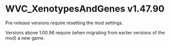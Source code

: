 # WVC_XenotypesAndGenes v1.47.90
 
Pre-release versions require resetting the mod settings.

Versions above 1.00.96 require (when migrating from earlier versions of the mod) a new game.